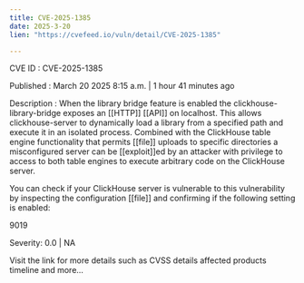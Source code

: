 ```yaml
---
title: CVE-2025-1385
date: 2025-3-20
lien: "https://cvefeed.io/vuln/detail/CVE-2025-1385"

---
```


CVE ID : CVE-2025-1385

Published :  March 20
2025
8:15 a.m. | 1 hour
41 minutes ago

Description : When the library bridge feature is enabled
the clickhouse-library-bridge exposes an [[HTTP]] [[API]] on localhost. This allows clickhouse-server to dynamically load a library from a specified path and execute it in an isolated process. Combined with the ClickHouse table engine functionality that permits [[file]] uploads to specific directories
a misconfigured server can be [[exploit]]ed by an attacker with privilege to access to both table engines to execute arbitrary code on the ClickHouse server.

You can check if your ClickHouse server is vulnerable to this vulnerability by inspecting the configuration [[file]] and confirming if the following setting is enabled:


   
9019



Severity: 0.0 | NA

Visit the link for more details
such as CVSS details
affected products
timeline
and more...
